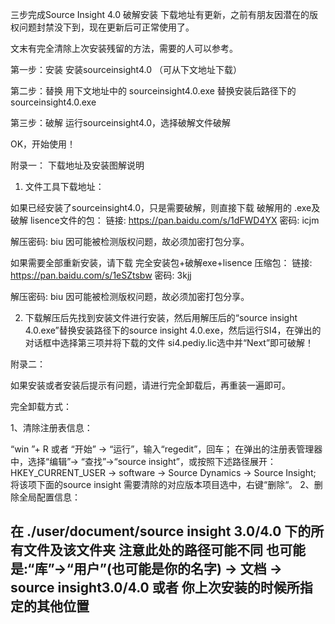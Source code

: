 三步完成Source Insight 4.0 破解安装
下载地址有更新，之前有朋友因潜在的版权问题封禁没下到，现在更新后可正常使用了。

文末有完全清除上次安装残留的方法，需要的人可以参考。

第一步：安装    安装sourceinsight4.0 （可从下文地址下载）

第二步：替换     用下文地址中的 sourceinsight4.0.exe 替换安装后路径下的 sourceinsight4.0.exe

第三步：破解     运行sourceinsight4.0，选择破解文件破解

OK，开始使用！





附录一： 下载地址及安装图解说明

1. 文件工具下载地址：

如果已经安装了sourceinsight4.0，只是需要破解，则直接下载 破解用的 .exe及破解 lisence文件的包：
链接: https://pan.baidu.com/s/1dFWD4YX 
密码: icjm

解压密码: biu 因可能被检测版权问题，故必须加密打包分享。

如果需要全部重新安装，请下载  完全安装包+破解exe+lisence 压缩包：
链接: https://pan.baidu.com/s/1eSZtsbw 
密码: 3kjj

解压密码: biu 因可能被检测版权问题，故必须加密打包分享。


2. 下载解压后先找到安装文件进行安装，然后用解压后的“source insight 4.0.exe”替换安装路径下的source insight 4.0.exe，然后运行SI4，在弹出的对话框中选择第三项并将下载的文件 si4.pediy.lic选中并“Next”即可破解！




附录二： 

如果安装或者安装后提示有问题，请进行完全卸载后，再重装一遍即可。

完全卸载方式：

1、清除注册表信息：

“win ”+ R  或者  “开始” -> “运行”，输入“regedit”，回车；
在弹出的注册表管理器中，选择“编辑”-> “查找”->“source insight”，或按照下述路径展开：HKEY_CURRENT_USER -> software -> Source Dynamics -> Source Insight;
将该项下面的source insight 需要清除的对应版本项目选中，右键“删除“。
2、删除全局配置信息：

在 ./user/document/source insight 3.0/4.0 下的所有文件及该文件夹
  注意此处的路径可能不同  也可能是:“库”->“用户”(也可能是你的名字) -> 文档 -> source insight3.0/4.0
  或者  你上次安装的时候所指定的其他位置
--------------------- 